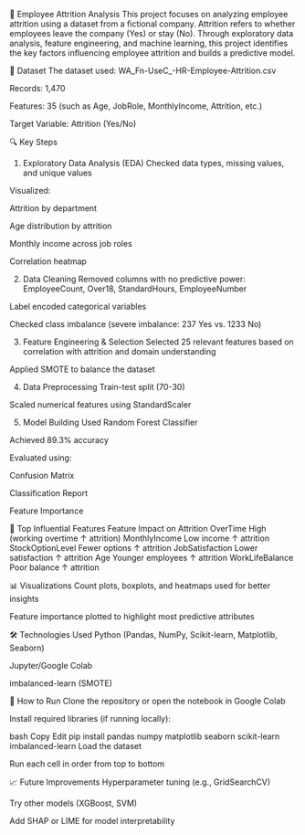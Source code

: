 🧠 Employee Attrition Analysis
This project focuses on analyzing employee attrition using a dataset from a fictional company. Attrition refers to whether employees leave the company (Yes) or stay (No). Through exploratory data analysis, feature engineering, and machine learning, this project identifies the key factors influencing employee attrition and builds a predictive model.

📁 Dataset
The dataset used: WA_Fn-UseC_-HR-Employee-Attrition.csv

Records: 1,470

Features: 35 (such as Age, JobRole, MonthlyIncome, Attrition, etc.)

Target Variable: Attrition (Yes/No)

🔍 Key Steps
1. Exploratory Data Analysis (EDA)
Checked data types, missing values, and unique values

Visualized:

Attrition by department

Age distribution by attrition

Monthly income across job roles

Correlation heatmap

2. Data Cleaning
Removed columns with no predictive power: EmployeeCount, Over18, StandardHours, EmployeeNumber

Label encoded categorical variables

Checked class imbalance (severe imbalance: 237 Yes vs. 1233 No)

3. Feature Engineering & Selection
Selected 25 relevant features based on correlation with attrition and domain understanding

Applied SMOTE to balance the dataset

4. Data Preprocessing
Train-test split (70-30)

Scaled numerical features using StandardScaler

5. Model Building
Used Random Forest Classifier

Achieved 89.3% accuracy

Evaluated using:

Confusion Matrix

Classification Report

Feature Importance

🔑 Top Influential Features
Feature	Impact on Attrition
OverTime	High (working overtime ↑ attrition)
MonthlyIncome	Low income ↑ attrition
StockOptionLevel	Fewer options ↑ attrition
JobSatisfaction	Lower satisfaction ↑ attrition
Age	Younger employees ↑ attrition
WorkLifeBalance	Poor balance ↑ attrition

📊 Visualizations
Count plots, boxplots, and heatmaps used for better insights

Feature importance plotted to highlight most predictive attributes

🛠 Technologies Used
Python (Pandas, NumPy, Scikit-learn, Matplotlib, Seaborn)

Jupyter/Google Colab

imbalanced-learn (SMOTE)

📌 How to Run
Clone the repository or open the notebook in Google Colab

Install required libraries (if running locally):

bash
Copy
Edit
pip install pandas numpy matplotlib seaborn scikit-learn imbalanced-learn
Load the dataset

Run each cell in order from top to bottom

📈 Future Improvements
Hyperparameter tuning (e.g., GridSearchCV)

Try other models (XGBoost, SVM)

Add SHAP or LIME for model interpretability
